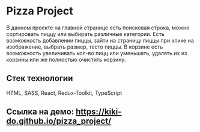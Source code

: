 # Pizza Project
  В данном проекте на главной странице есть поисковая строка, можно сортировать пиццу или выбирать различные категории. Есть возможность добавлении пиццы, зайти на страницу пиццы при клике на изображение, выбрать размер, тесто пиццы. В корзине есть возможность увеличивать кол-во пицц или уменьшать, удалять их из корзины или же полностью очистить корзину. 

## Стек технологии
  HTML,
  SASS,
  React,
  Redux-Toolkit,
  TypeScript
  

## Ссылка на демо: https://kiki-do.github.io/pizza_project/
